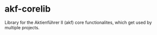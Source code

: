 # akf-corelib
Library for the Aktienführer II (akf) core functionalites, which get used by multiple projects. 
